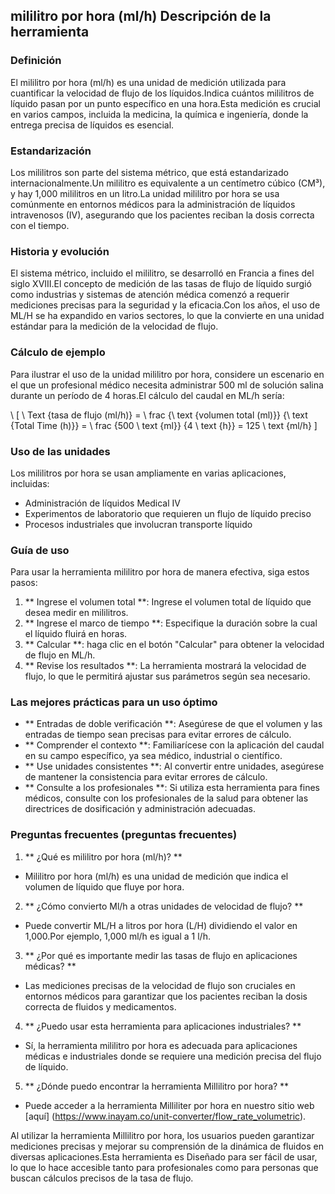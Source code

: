 ## mililitro por hora (ml/h) Descripción de la herramienta

### Definición
El mililitro por hora (ml/h) es una unidad de medición utilizada para cuantificar la velocidad de flujo de los líquidos.Indica cuántos mililitros de líquido pasan por un punto específico en una hora.Esta medición es crucial en varios campos, incluida la medicina, la química e ingeniería, donde la entrega precisa de líquidos es esencial.

### Estandarización
Los mililitros son parte del sistema métrico, que está estandarizado internacionalmente.Un mililitro es equivalente a un centímetro cúbico (CM³), y hay 1,000 mililitros en un litro.La unidad mililitro por hora se usa comúnmente en entornos médicos para la administración de líquidos intravenosos (IV), asegurando que los pacientes reciban la dosis correcta con el tiempo.

### Historia y evolución
El sistema métrico, incluido el mililitro, se desarrolló en Francia a fines del siglo XVIII.El concepto de medición de las tasas de flujo de líquido surgió como industrias y sistemas de atención médica comenzó a requerir mediciones precisas para la seguridad y la eficacia.Con los años, el uso de ML/H se ha expandido en varios sectores, lo que la convierte en una unidad estándar para la medición de la velocidad de flujo.

### Cálculo de ejemplo
Para ilustrar el uso de la unidad mililitro por hora, considere un escenario en el que un profesional médico necesita administrar 500 ml de solución salina durante un período de 4 horas.El cálculo del caudal en ML/h sería:

\ [
\ Text {tasa de flujo (ml/h)} = \ frac {\ text {volumen total (ml)}} {\ text {Total Time (h)}} = \ frac {500 \ text {ml}} {4 \ text {h}} = 125 \ text {ml/h}
\]

### Uso de las unidades
Los mililitros por hora se usan ampliamente en varias aplicaciones, incluidas:
- Administración de líquidos Medical IV
- Experimentos de laboratorio que requieren un flujo de líquido preciso
- Procesos industriales que involucran transporte líquido

### Guía de uso
Para usar la herramienta mililitro por hora de manera efectiva, siga estos pasos:
1. ** Ingrese el volumen total **: Ingrese el volumen total de líquido que desea medir en mililitros.
2. ** Ingrese el marco de tiempo **: Especifique la duración sobre la cual el líquido fluirá en horas.
3. ** Calcular **: haga clic en el botón "Calcular" para obtener la velocidad de flujo en ML/h.
4. ** Revise los resultados **: La herramienta mostrará la velocidad de flujo, lo que le permitirá ajustar sus parámetros según sea necesario.

### Las mejores prácticas para un uso óptimo
- ** Entradas de doble verificación **: Asegúrese de que el volumen y las entradas de tiempo sean precisas para evitar errores de cálculo.
- ** Comprender el contexto **: Familiarícese con la aplicación del caudal en su campo específico, ya sea médico, industrial o científico.
- ** Use unidades consistentes **: Al convertir entre unidades, asegúrese de mantener la consistencia para evitar errores de cálculo.
- ** Consulte a los profesionales **: Si utiliza esta herramienta para fines médicos, consulte con los profesionales de la salud para obtener las directrices de dosificación y administración adecuadas.

### Preguntas frecuentes (preguntas frecuentes)

1. ** ¿Qué es mililitro por hora (ml/h)? **
- Mililitro por hora (ml/h) es una unidad de medición que indica el volumen de líquido que fluye por hora.

2. ** ¿Cómo convierto Ml/h a otras unidades de velocidad de flujo? **
- Puede convertir ML/H a litros por hora (L/H) dividiendo el valor en 1,000.Por ejemplo, 1,000 ml/h es igual a 1 l/h.

3. ** ¿Por qué es importante medir las tasas de flujo en aplicaciones médicas? **
- Las mediciones precisas de la velocidad de flujo son cruciales en entornos médicos para garantizar que los pacientes reciban la dosis correcta de fluidos y medicamentos.

4. ** ¿Puedo usar esta herramienta para aplicaciones industriales? **
- Sí, la herramienta mililitro por hora es adecuada para aplicaciones médicas e industriales donde se requiere una medición precisa del flujo de líquido.

5. ** ¿Dónde puedo encontrar la herramienta Millilitro por hora? **
- Puede acceder a la herramienta Milliliter por hora en nuestro sitio web [aquí] (https://www.inayam.co/unit-converter/flow_rate_volumetric).

Al utilizar la herramienta Millilitro por hora, los usuarios pueden garantizar mediciones precisas y mejorar su comprensión de la dinámica de fluidos en diversas aplicaciones.Esta herramienta es Diseñado para ser fácil de usar, lo que lo hace accesible tanto para profesionales como para personas que buscan cálculos precisos de la tasa de flujo.